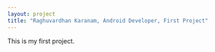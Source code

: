 ```yaml
---
layout: project
title: "Raghuvardhan Karanam, Android Developer, First Project"
---
```


This is my first project.